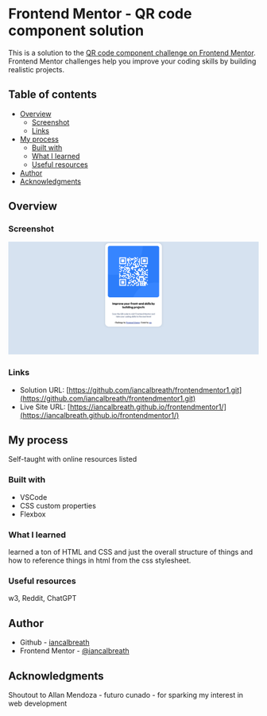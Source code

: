 # Frontend Mentor - QR code component solution

This is a solution to the [QR code component challenge on Frontend Mentor](https://www.frontendmentor.io/challenges/qr-code-component-iux_sIO_H). Frontend Mentor challenges help you improve your coding skills by building realistic projects. 

## Table of contents

- [Overview](#overview)
  - [Screenshot](#screenshot)
  - [Links](#links)
- [My process](#my-process)
  - [Built with](#built-with)
  - [What I learned](#what-i-learned)
  - [Useful resources](#useful-resources)
- [Author](#author)
- [Acknowledgments](#acknowledgments)

## Overview

### Screenshot

![woohoo](./images/projectcomplete.png)



### Links

- Solution URL: [https://github.com/iancalbreath/frontendmentor1.git](https://github.com/iancalbreath/frontendmentor1.git)
- Live Site URL: [https://iancalbreath.github.io/frontendmentor1/](https://iancalbreath.github.io/frontendmentor1/)

## My process

Self-taught with online resources listed

### Built with

- VSCode
- CSS custom properties
- Flexbox


### What I learned

learned a ton of HTML and CSS and just the overall structure of things and how to reference things in html from the css stylesheet.


### Useful resources

w3, Reddit, ChatGPT

## Author

- Github - [iancalbreath](https://github.com/iancalbreath)
- Frontend Mentor - [@iancalbreath](https://www.frontendmentor.io/profile/iancalbreath)

## Acknowledgments

Shoutout to Allan Mendoza - futuro cunado - for sparking my interest in web development
